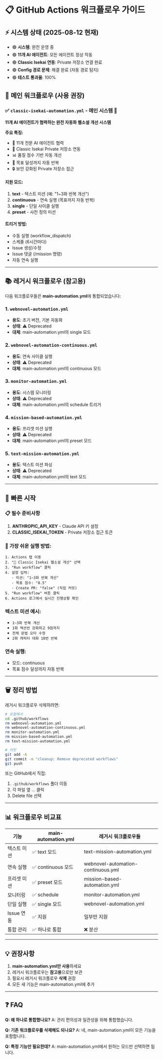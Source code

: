 # 📋 GitHub Actions 워크플로우 가이드

## ⚡ 시스템 상태 (2025-08-12 현재)
- 🟢 **시스템**: 완전 운영 중
- 🟢 **11개 AI 에이전트**: 모든 에이전트 정상 작동
- 🟢 **Classic Isekai 연동**: Private 저장소 연결 완료
- 🟢 **Config 경로 문제**: 해결 완료 (자동 경로 탐지)
- 🟢 **테스트 통과율**: 100%

## 🎯 메인 워크플로우 (사용 권장)

### ✅ `classic-isekai-automation.yml` - 메인 시스템 🚀
**11개 AI 에이전트가 협력하는 완전 자동화 웹소설 개선 시스템**

**주요 특징:**
- 🤖 11개 전문 AI 에이전트 협력
- 🔗 Classic Isekai Private 저장소 연동
- 📊 품질 점수 기반 자동 개선
- 🎯 목표 달성까지 자동 반복
- 🔒 보안 강화된 Private 저장소 접근

#### 지원 모드:
1. **text** - 텍스트 미션 (예: "1~3화 반복 개선")
2. **continuous** - 연속 실행 (목표까지 자동 반복)
3. **single** - 단일 사이클 실행
4. **preset** - 사전 정의 미션

#### 트리거 방법:
- 수동 실행 (workflow_dispatch)
- 스케줄 (6시간마다)
- Issue 생성/수정
- Issue 댓글 (/mission 명령)
- 자동 연속 실행

---

## 📚 레거시 워크플로우 (참고용)

다음 워크플로우들은 **main-automation.yml**에 통합되었습니다:

### 1. `webnovel-automation.yml`
- **용도**: 초기 버전, 기본 자동화
- **상태**: ⚠️ Deprecated
- **대체**: main-automation.yml의 single 모드

### 2. `webnovel-automation-continuous.yml`
- **용도**: 연속 사이클 실행
- **상태**: ⚠️ Deprecated
- **대체**: main-automation.yml의 continuous 모드

### 3. `monitor-automation.yml`
- **용도**: 시스템 모니터링
- **상태**: ⚠️ Deprecated
- **대체**: main-automation.yml의 schedule 트리거

### 4. `mission-based-automation.yml`
- **용도**: 프리셋 미션 실행
- **상태**: ⚠️ Deprecated
- **대체**: main-automation.yml의 preset 모드

### 5. `text-mission-automation.yml`
- **용도**: 텍스트 미션 파싱
- **상태**: ⚠️ Deprecated
- **대체**: main-automation.yml의 text 모드

---

## 🚀 빠른 시작

### 📋 필수 준비사항
1. **ANTHROPIC_API_KEY** - Claude API 키 설정
2. **CLASSIC_ISEKAI_TOKEN** - Private 저장소 접근 토큰

### 🎯 가장 쉬운 실행 방법:
```
1. Actions 탭 이동
2. "🚀 Classic Isekai 웹소설 개선" 선택
3. "Run workflow" 클릭
4. 설정 입력:
   - 미션: "1~3화 반복 개선" 
   - 목표 점수: "8.5"
   - Create PR: "false" (직접 커밋)
5. "Run workflow" 버튼 클릭
6. Actions 로그에서 실시간 진행상황 확인
```

### 텍스트 미션 예시:
- `1~3화 반복 개선`
- `1화 액션씬 강화하고 9점까지`
- `전체 문법 오타 수정`
- `2화 캐릭터 대화 10번 반복`

### 연속 실행:
- 모드: continuous
- 목표 점수 달성까지 자동 반복

---

## 🗑️ 정리 방법

레거시 워크플로우 삭제하려면:

```bash
# 로컬에서
cd .github/workflows
rm webnovel-automation.yml
rm webnovel-automation-continuous.yml
rm monitor-automation.yml
rm mission-based-automation.yml
rm text-mission-automation.yml

# 커밋
git add -A
git commit -m "cleanup: Remove deprecated workflows"
git push
```

또는 GitHub에서 직접:
1. `.github/workflows` 폴더 이동
2. 각 파일 옆 ... 클릭
3. Delete file 선택

---

## 📊 워크플로우 비교표

| 기능 | main-automation.yml | 레거시 워크플로우들 |
|-----|-------------------|-----------------|
| 텍스트 미션 | ✅ text 모드 | text-mission-automation.yml |
| 연속 실행 | ✅ continuous 모드 | webnovel-automation-continuous.yml |
| 프리셋 미션 | ✅ preset 모드 | mission-based-automation.yml |
| 모니터링 | ✅ schedule | monitor-automation.yml |
| 단일 실행 | ✅ single 모드 | webnovel-automation.yml |
| Issue 연동 | ✅ 지원 | 일부만 지원 |
| 통합 관리 | ✅ 하나로 통합 | ❌ 분산 |

---

## 💡 권장사항

1. **main-automation.yml만 사용**하세요
2. 레거시 워크플로우는 **참고용**으로만 보관
3. 필요시 레거시 워크플로우 **삭제** 권장
4. 모든 새 기능은 main-automation.yml에 추가

---

## ❓ FAQ

**Q: 왜 하나로 통합했나요?**
A: 관리 편의성과 일관성을 위해 통합했습니다.

**Q: 기존 워크플로우를 삭제해도 되나요?**
A: 네, main-automation.yml이 모든 기능을 포함합니다.

**Q: 특정 기능만 필요한데?**
A: main-automation.yml에서 원하는 모드만 선택하면 됩니다.